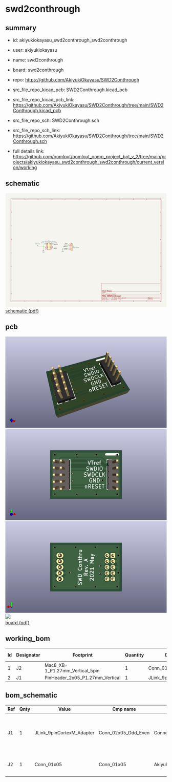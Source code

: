 # swd2conthrough
 
## summary 
* id: akiyukiokayasu_swd2conthrough_swd2conthrough
* user: akiyukiokayasu
* name: swd2conthrough
* board: swd2conthrough
* repo: https://github.com/AkiyukiOkayasu/SWD2Conthrough
* src_file_repo_kicad_pcb: SWD2Conthrough.kicad_pcb
* src_file_repo_kicad_pcb_link: https://github.com/AkiyukiOkayasu/SWD2Conthrough/tree/main/SWD2Conthrough.kicad_pcb


* src_file_repo_sch: SWD2Conthrough.sch
* src_file_repo_sch_link: https://github.com/AkiyukiOkayasu/SWD2Conthrough/tree/main/SWD2Conthrough.sch
* full details link: https://github.com/oomlout/oomlout_oomp_project_bot_v_2/tree/main/projects/akiyukiokayasu_swd2conthrough_swd2conthrough/current_version/working  

## schematic  
![](working_schematic_600.png)  
[schematic (pdf)](working_schematic.pdf)  

## pcb  
![](working_3d_600.png) 
![](working_3d_front_600.png)  
![](working_3d_back_600.png)  
![](working_600.png)  
[board (pdf)](working.pdf)  

## working_bom
| Id | Designator | Footprint | Quantity | Designation | Supplier and ref |  | None | 
| --- | --- | --- | --- | --- | --- | --- | --- | 
| 1 | J2 | Mac8_XB-1_P1.27mm_Vertical_5pin | 1 | Conn_01x05 |  |  | [''] | 
| 2 | J1 | PinHeader_2x05_P1.27mm_Vertical | 1 | JLink_9pinCortexM_Adapter |  |  | [''] | 


## bom_schematic
| Ref | Qnty | Value | Cmp name | Footprint | Description | Vendor | DNP | 
| --- | --- | --- | --- | --- | --- | --- | --- | 
| J1 | 1 | JLink_9pinCortexM_Adapter | Conn_02x05_Odd_Even | Connector_PinHeader_1.27mm:PinHeader_2x05_P1.27mm_Vertical | Generic connector, double row, 02x05, odd/even pin numbering scheme (row 1 odd numbers, row 2 even numbers), script generated (kicad-library-utils/schlib/autogen/connector/) |  |  | 
| J2 | 1 | Conn_01x05 | Conn_01x05 | Akiyuki_Footprint:Mac8_XB-1_P1.27mm_Vertical_5pin | Generic connector, single row, 01x05, script generated (kicad-library-utils/schlib/autogen/connector/) |  |  | 



